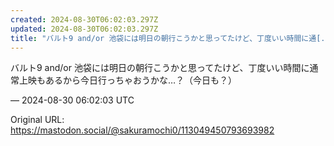 ```yaml
---
created: 2024-08-30T06:02:03.297Z
updated: 2024-08-30T06:02:03.297Z
title: "バルト9 and/or 池袋には明日の朝行こうかと思ってたけど、丁度いい時間に通[...]"
---
```


<p>バルト9 and/or 池袋には明日の朝行こうかと思ってたけど、丁度いい時間に通常上映もあるから今日行っちゃおうかな…？（今日も？）</p>

&mdash; 2024-08-30 06:02:03 UTC

Original URL: https://mastodon.social/@sakuramochi0/113049450793693982
